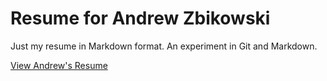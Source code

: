 # Resume for Andrew Zbikowski
Just my resume in Markdown format. An experiment in Git and Markdown.

[View Andrew's Resume](https://github.com/andyzib/Resume/blob/master/Resume.md)
